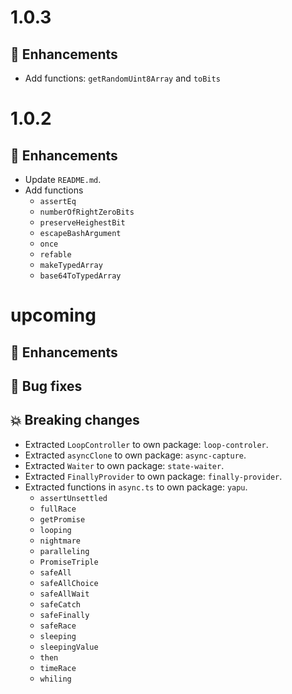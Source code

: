 # 1.0.3

## :tada: Enhancements

- Add functions: `getRandomUint8Array` and `toBits`

# 1.0.2

## :tada: Enhancements

- Update `README.md`.
- Add functions
  - `assertEq`
  - `numberOfRightZeroBits`
  - `preserveHeighestBit`
  - `escapeBashArgument`
  - `once`
  - `refable`
  - `makeTypedArray`
  - `base64ToTypedArray`

# upcoming

## :tada: Enhancements

## :bug: Bug fixes

## :boom: Breaking changes

- Extracted `LoopController` to own package: `loop-controler`.
- Extracted `asyncClone` to own package: `async-capture`.
- Extracted `Waiter` to own package: `state-waiter`.
- Extracted `FinallyProvider` to own package: `finally-provider`.
- Extracted functions in `async.ts` to own package: `yapu`.
  - `assertUnsettled`
  - `fullRace`
  - `getPromise`
  - `looping`
  - `nightmare`
  - `paralleling`
  - `PromiseTriple`
  - `safeAll`
  - `safeAllChoice`
  - `safeAllWait`
  - `safeCatch`
  - `safeFinally`
  - `safeRace`
  - `sleeping`
  - `sleepingValue`
  - `then`
  - `timeRace`
  - `whiling`
